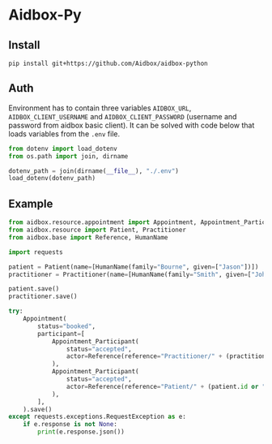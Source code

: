 # Aidbox-Py

## Install

```shell
pip install git+https://github.com/Aidbox/aidbox-python
```

## Auth

Environment has to contain three variables `AIDBOX_URL`, `AIDBOX_CLIENT_USERNAME` and `AIDBOX_CLIENT_PASSWORD`
(username and password from aidbox basic client). It can be solved with code below that loads
variables from the `.env` file.

```python
from dotenv import load_dotenv
from os.path import join, dirname

dotenv_path = join(dirname(__file__), "./.env")
load_dotenv(dotenv_path)
```

## Example

```python
from aidbox.resource.appointment import Appointment, Appointment_Participant
from aidbox.resource import Patient, Practitioner
from aidbox.base import Reference, HumanName

import requests

patient = Patient(name=[HumanName(family="Bourne", given=["Jason"])])
practitioner = Practitioner(name=[HumanName(family="Smith", given=["John"])])

patient.save()
practitioner.save()

try:
    Appointment(
        status="booked",
        participant=[
            Appointment_Participant(
                status="accepted",
                actor=Reference(reference="Practitioner/" + (practitioner.id or "")),
            ),
            Appointment_Participant(
                status="accepted",
                actor=Reference(reference="Patient/" + (patient.id or "")),
            ),
        ],
    ).save()
except requests.exceptions.RequestException as e:
    if e.response is not None:
        print(e.response.json())
```
